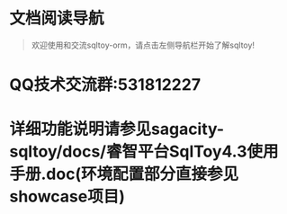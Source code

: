 # 文档阅读导航

> 欢迎使用和交流sqltoy-orm，请点击左侧导航栏开始了解sqltoy!

# QQ技术交流群:531812227

# 详细功能说明请参见sagacity-sqltoy/docs/睿智平台SqlToy4.3使用手册.doc(环境配置部分直接参见showcase项目)
